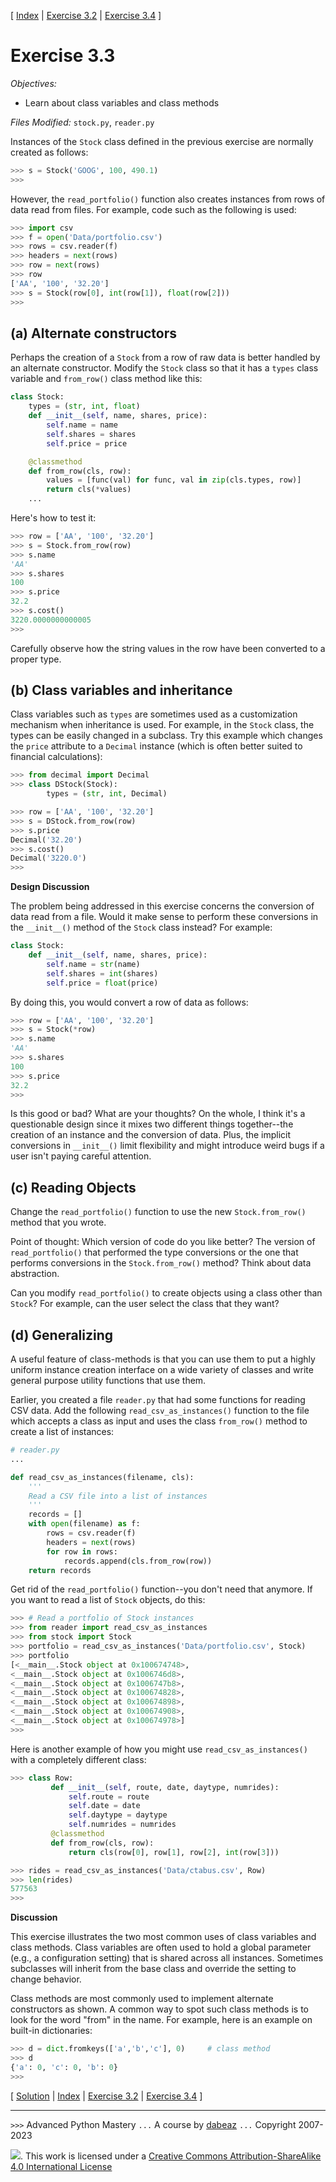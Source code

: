 \[ [Index](index.md) | [Exercise 3.2](ex3_2.md) | [Exercise 3.4](ex3_4.md) \]

# Exercise 3.3

*Objectives:*

- Learn about class variables and class methods

*Files Modified:* `stock.py`, `reader.py`

Instances of the `Stock` class defined in the previous exercise are
normally created as follows:

```python
>>> s = Stock('GOOG', 100, 490.1)
>>>
```

However, the `read_portfolio()` function also creates instances from rows
of data read from files.  For example, code such as the following is used:

```python
>>> import csv
>>> f = open('Data/portfolio.csv')
>>> rows = csv.reader(f)
>>> headers = next(rows)
>>> row = next(rows)
>>> row
['AA', '100', '32.20']
>>> s = Stock(row[0], int(row[1]), float(row[2]))
>>>
```

## (a) Alternate constructors

Perhaps the creation of a `Stock` from a row of raw data is better handled
by an alternate constructor.   Modify the `Stock` class so that it has
a `types` class variable and `from_row()` class method like this:

```python
class Stock:
    types = (str, int, float)
    def __init__(self, name, shares, price):
        self.name = name
        self.shares = shares
        self.price = price

    @classmethod
    def from_row(cls, row):
        values = [func(val) for func, val in zip(cls.types, row)]
        return cls(*values)
    ...
```

Here's how to test it:

```python
>>> row = ['AA', '100', '32.20']
>>> s = Stock.from_row(row)
>>> s.name
'AA'
>>> s.shares
100
>>> s.price
32.2
>>> s.cost()
3220.0000000000005
>>>
```

Carefully observe how the string values in the row have been converted to a proper type.

## (b) Class variables and inheritance

Class variables such as `types` are sometimes used as a customization mechanism
when inheritance is used.  For example, in the `Stock` class, the types can be
easily changed in a subclass.  Try this example which changes the `price` attribute
to a `Decimal` instance (which is often better suited to financial calculations):

```python
>>> from decimal import Decimal
>>> class DStock(Stock):
        types = (str, int, Decimal)

>>> row = ['AA', '100', '32.20']
>>> s = DStock.from_row(row)
>>> s.price
Decimal('32.20')
>>> s.cost()
Decimal('3220.0')
>>>
```

**Design Discussion**

The problem being addressed in this exercise concerns the conversion of data read
from a file.  Would it make sense to perform these conversions in the `__init__()`
method of the `Stock` class instead?  For example:

```python
class Stock:
    def __init__(self, name, shares, price):
        self.name = str(name)
        self.shares = int(shares)
        self.price = float(price)
```

By doing this, you would convert a row of data as follows:

```python
>>> row = ['AA', '100', '32.20']
>>> s = Stock(*row)
>>> s.name
'AA'
>>> s.shares
100
>>> s.price
32.2
>>>
```

Is this good or bad?  What are your thoughts?  On the whole, I think
it's a questionable design since it mixes two different things
together--the creation of an instance and the conversion of data.
Plus, the implicit conversions in `__init__()` limit flexibility and
might introduce weird bugs if a user isn't paying careful attention.

## (c) Reading Objects

Change the `read_portfolio()` function to use the new `Stock.from_row()`
method that you wrote.

Point of thought:  Which version of code do you like better?  The
version of `read_portfolio()` that performed the type conversions or
the one that performs conversions in the `Stock.from_row()` method?
Think about data abstraction.

Can you modify `read_portfolio()` to create objects using a class other
than `Stock`?  For example, can the user select the class that they want?

## (d) Generalizing

A useful feature of class-methods is that you can use them to put a
highly uniform instance creation interface on a wide variety of
classes and write general purpose utility functions that use them.

Earlier, you created a file `reader.py` that had some functions for
reading CSV data.  Add the following `read_csv_as_instances()`
function to the file which accepts a class as input and uses the class
`from_row()` method to create a list of instances:

```python
# reader.py
...

def read_csv_as_instances(filename, cls):
    '''
    Read a CSV file into a list of instances
    '''
    records = []
    with open(filename) as f:
        rows = csv.reader(f)
        headers = next(rows)
        for row in rows:
            records.append(cls.from_row(row))
    return records
```

Get rid of the `read_portfolio()` function--you don't need that anymore.  If you want to
read a list of `Stock` objects, do this:

```python
>>> # Read a portfolio of Stock instances
>>> from reader import read_csv_as_instances
>>> from stock import Stock
>>> portfolio = read_csv_as_instances('Data/portfolio.csv', Stock)
>>> portfolio
[<__main__.Stock object at 0x100674748>,
<__main__.Stock object at 0x1006746d8>,
<__main__.Stock object at 0x1006747b8>,
<__main__.Stock object at 0x100674828>,
<__main__.Stock object at 0x100674898>,
<__main__.Stock object at 0x100674908>,
<__main__.Stock object at 0x100674978>]
>>>
```

Here is another example of how you might use `read_csv_as_instances()` with a completely different class:

```python
>>> class Row:
         def __init__(self, route, date, daytype, numrides):
             self.route = route
             self.date = date
             self.daytype = daytype
             self.numrides = numrides
         @classmethod
         def from_row(cls, row):
             return cls(row[0], row[1], row[2], int(row[3]))

>>> rides = read_csv_as_instances('Data/ctabus.csv', Row)
>>> len(rides)
577563
>>>
```

**Discussion**

This exercise illustrates the two most common uses of class variables
and class methods.  Class variables are often used to hold a global
parameter (e.g., a configuration setting) that is shared across all
instances.  Sometimes subclasses will inherit from the base class and
override the setting to change behavior.

Class methods are most commonly used to implement alternate
constructors as shown.  A common way to spot such class methods is to
look for the word "from" in the name.  For example, here is an example
on built-in dictionaries:

```python
>>> d = dict.fromkeys(['a','b','c'], 0)     # class method
>>> d
{'a': 0, 'c': 0, 'b': 0}
>>>
```

\[ [Solution](soln3_3.md) | [Index](index.md) | [Exercise 3.2](ex3_2.md) | [Exercise 3.4](ex3_4.md) \]

----
`>>>` Advanced Python Mastery
`...` A course by [dabeaz](https://www.dabeaz.com)
`...` Copyright 2007-2023

![](https://i.creativecommons.org/l/by-sa/4.0/88x31.png). This work is licensed under a [Creative Commons Attribution-ShareAlike 4.0 International License](http://creativecommons.org/licenses/by-sa/4.0/)
